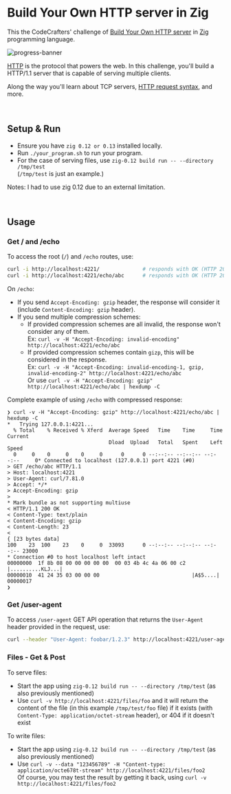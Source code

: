 # Build Your Own HTTP server in Zig

This the CodeCrafters' challenge of [Build Your Own HTTP server](https://app.codecrafters.io/courses/http-server/overview) in [Zig](https://ziglang.org/) programming language.

![progress-banner](https://backend.codecrafters.io/progress/http-server/28494212-4c3e-44cf-9cff-c613ef267821)

[HTTP](https://en.wikipedia.org/wiki/Hypertext_Transfer_Protocol) is the
protocol that powers the web. In this challenge, you'll build a HTTP/1.1 server
that is capable of serving multiple clients.

Along the way you'll learn about TCP servers,
[HTTP request syntax](https://www.w3.org/Protocols/rfc2616/rfc2616-sec5.html),
and more.

<br/>

## Setup & Run

-   Ensure you have `zig 0.12 or 0.13` installed locally.
-   Run `./your_program.sh` to run your program.
-   For the case of serving files, use `zig-0.12 build run -- --directory /tmp/test`<br/>
    (`/tmp/test` is just an example.)

Notes: I had to use zig 0.12 due to an external limitation.

<br/>

## Usage

### Get / and /echo

To access the root (`/`) and `/echo` routes, use:

```bash
curl -i http://localhost:4221/              # responds with OK (HTTP 200)
curl -i http://localhost:4221/echo/abc      # responds with OK (HTTP 200) and body: abc
```

On `/echo`:

-   If you send `Accept-Encoding: gzip` header, the response will consider it (include `Content-Encoding: gzip` header).
-   If you send multiple compression schemes:
    -   If provided compression schemes are all invalid, the response won't consider any of them.<br/>
        Ex: `curl -v -H "Accept-Encoding: invalid-encoding" http://localhost:4221/echo/abc`
    -   If provided compression schemes contain `gizp`, this will be considered in the response.<br/>
        Ex: `curl -v -H "Accept-Encoding: invalid-encoding-1, gzip, invalid-encoding-2" http://localhost:4221/echo/abc`<br/>
        Or use `curl -v -H "Accept-Encoding: gzip" http://localhost:4221/echo/abc | hexdump -C`

Complete example of using `/echo` with compressed response:

```shell
❯ curl -v -H "Accept-Encoding: gzip" http://localhost:4221/echo/abc | hexdump -C
*   Trying 127.0.0.1:4221...
  % Total    % Received % Xferd  Average Speed   Time    Time     Time  Current
                                 Dload  Upload   Total   Spent    Left  Speed
  0     0    0     0    0     0      0      0 --:--:-- --:--:-- --:--:--     0* Connected to localhost (127.0.0.1) port 4221 (#0)
> GET /echo/abc HTTP/1.1
> Host: localhost:4221
> User-Agent: curl/7.81.0
> Accept: */*
> Accept-Encoding: gzip
>
* Mark bundle as not supporting multiuse
< HTTP/1.1 200 OK
< Content-Type: text/plain
< Content-Encoding: gzip
< Content-Length: 23
<
{ [23 bytes data]
100    23  100    23    0     0  33093      0 --:--:-- --:--:-- --:--:-- 23000
* Connection #0 to host localhost left intact
00000000  1f 8b 08 00 00 00 00 00  00 03 4b 4c 4a 06 00 c2  |..........KLJ...|
00000010  41 24 35 03 00 00 00                              |A$5....|
00000017
❯
```

### Get /user-agent

To access `/user-agent` GET API operation that returns the `User-Agent` header provided in the request, use:

```bash
curl --header "User-Agent: foobar/1.2.3" http://localhost:4221/user-agent  # responds with OK (HTTP 200) and body: foobar/1.2.3
```

### Files - Get & Post

To serve files:

-   Start the app using `zig-0.12 build run -- --directory /tmp/test` (as also previously mentioned)
-   Use `curl -v http://localhost:4221/files/foo` and it will return the content of the file (in this example `/tmp/test/foo` file) if it exists (with `Content-Type: application/octet-stream` header), or 404 if it doesn't exist

To write files:

-   Start the app using `zig-0.12 build run -- --directory /tmp/test` (as also previously mentioned)
-   Use `curl -v --data "123456789" -H "Content-type: application/octe678t-stream" http://localhost:4221/files/foo2` <br/>
    Of course, you may test the result by getting it back, using `curl -v http://localhost:4221/files/foo2`
